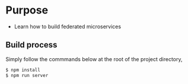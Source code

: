 # Purpose
- Learn how to build federated microservices


## Build process
Simply follow the commmands below at the root of the project directory,

```bash
$ npm install
$ npm run server
```